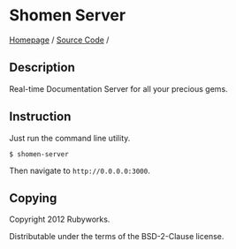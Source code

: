 # Shomen Server

[Homepage](http://rubyworks.github.com/shomen-server) /
[Source Code](http://github.com/rubyworks/shomen-server) /


## Description

Real-time Documentation Server for all your precious gems.


## Instruction

Just run the command line utility.

    $ shomen-server

Then navigate to `http://0.0.0.0:3000`.



## Copying

Copyright 2012 Rubyworks.

Distributable under the terms of the BSD-2-Clause license.

